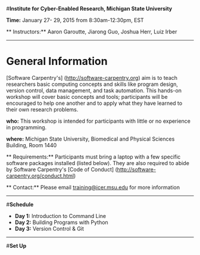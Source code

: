 #**Institute for Cyber-Enabled Research, Michigan State University**

**Time:** January 27- 29, 2015 from 8:30am-12:30pm, EST
                     
** Instructors:** Aaron Garoutte, Jiarong Guo, Joshua Herr, Luiz Irber


---

# **General Information**
[Software Carpentry's] (http://software-carpentry.org) aim is to teach researchers basic computing concepts and skills like program design, version control, data management, and task automation. This hands-on workshop will cover basic concepts and tools; participants will be encouraged to help one another and to apply what they have learned to their own research problems.

**who:** This workshop is intended for participants with little or no experience in programming.

**where:** Michigan State University, Biomedical and Physical Sciences Building, Room 1440

** Requirements:** Participants must bring a laptop with a few specific software packages installed (listed below). They are also required to abide by Software Carpentry's [Code of Conduct] (http://software-carpentry.org/conduct.html)

** Contact:** Please email training@icer.msu.edu for more information

----
#**Schedule**
* **Day 1:** Introduction to Command Line
* **Day 2:** Building Programs with Python
* **Day 3:** Version Control & Git

---
#**Set Up**
 
